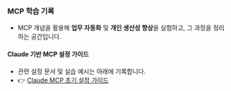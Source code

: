 ### MCP 학습 기록

- MCP 개념을 활용해 **업무 자동화** 및 **개인 생산성 향상**을 실험하고, 그 과정을 정리하는 공간입니다.

#### Claude 기반 MCP 설정 가이드
- 관련 설정 문서 및 실습 예시는 아래에 기록합니다.
- 👉 [Claude MCP 초기 설정 가이드](https://woo2002525.tistory.com/3)
